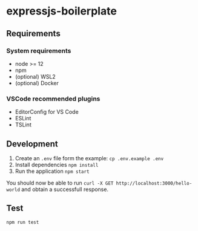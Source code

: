 # expressjs-boilerplate

## Requirements

### System requirements

* node >= 12
* npm
* (optional) WSL2
* (optional) Docker


### VSCode recommended plugins

* EditorConfig for VS Code
* ESLint
* TSLint


## Development 

1. Create an `.env` file form the example: `cp .env.example .env` 
2. Install dependencies `npm install`
3. Run the application `npm start`

You should now be able to run `curl -X GET http://localhost:3000/hello-world` and obtain a successfull response.


## Test

`npm run test`

